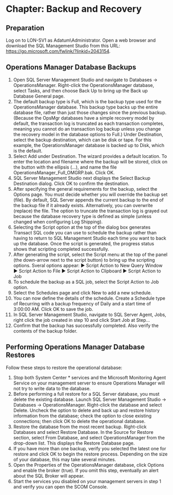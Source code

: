 # Chapter: Backup and Recovery

## Preparation
Log on to LON-SV1 as Adatum\Administrator.
Open a web browser and download the SQL Management Studio from this URL: https://go.microsoft.com/fwlink/?linkid=2043154.

## Operations Manager Database Backups
1. Open SQL Server Management Studio and navigate to Databases -> OperationsManager. Right-click the OperationsManager database, select Tasks, and then choose Back Up to bring up the Back up Database General page.
2. The default backup type is Full, which is the backup type used for the OperationsManager database. This backup type backs up the entire database file, rather than just those changes since the previous backup. (Because the OpsMgr databases have a simple recovery model by default, the transaction log is truncated as each transaction completes, meaning you cannot do an transaction log backup unless you change the recovery model in the database options to Full.)
Under Destination, select the backup destination, which can be disk or tape. For this example, the OperationsManager database is backed up to Disk, which is the default.
3. Select Add under Destination. The wizard provides a default location. To enter the location and filename where the backup will be stored, click on the button with the ellipsis (...), and name the file OperationsManager_Full_OMGRP.bak. Click OK.
4. SQL Server Management Studio next displays the Select Backup Destination dialog. Click OK to confirm the destination.
5. After specifying the general requirements for the backup, select the Options page. You must decide whether you will override the backup set (file). By default, SQL Server appends the current backup to the end of the backup file if it already exists. Alternatively, you can overwrite (replace) the file. The option to truncate the transaction log is grayed out because the database recovery type is defined as simple (unless changed when configuring Log Shipping).
6. Selecting the Script option at the top of the dialog box generates Transact SQL code you can use to schedule the backup rather than having to return to SQL Management Studio each time you want to back up the database. Once the script is generated, the progress status shows that scripting completed successfully.
7. After generating the script, select the Script menu at the top of the panel (the down-arrow next to the script button) to bring up the scripting options. Sveral options appear:
▶ Script Action to New Query Window
▶ Script Action to File
▶ Script Action to Clipboard
▶ Script Action to Job
8. To schedule the backup as a SQL job, select the Script Action to Job option.
9. Select the Schedules page and click New to add a new schedule.
10. You can now define the details of the schedule. Create a Schedule type of Recurring with a backup frequency of Daily and a start time of 3:00:00 AM. Click OK to save the job.
11. In SQL Server Management Studio, navigate to SQL Server Agent, Jobs, right click the job created in step 10 and click Start Job at Step…
12. Confirm that the backup has successfully completed. Also verify the contents of the backup folder.

## Performing Operations Manager Database Restores
Follow these steps to restore the operational database:
1. Stop both System Center * services and the Microsoft Monitoring Agent Service on your management server to ensure Operations Manager will not try to write data to the database. 
2. Before performing a full restore for a SQL Server database, you must delete the existing database. Launch SQL Server Management Studio -> Databases -> OperationsManager. Right-click the database and select Delete. Uncheck the option to delete and back up and restore history information from the database; check the option to close existing connections; then click OK to delete the operational database.
3. Restore the database from the most recent backup. Right-click Databases and select Restore Database. In the Source for Restore section, select From Database, and select OperationsManager from the drop-down list. This displays the Restore Database page.
4. If you have more than one backup, verify you selected the latest one for restore and click OK to begin the restore process. Depending on the size of your database, this may take several minutes.
5. Open the Properties of the OperationsManager database, click Options and enable the broker (true). If you omit this step, eventually an alert about the SQL Broker will appear.
6. Start the services you disabled on your management servers in step 1 and verify you can open the SCOM Console.
